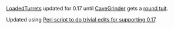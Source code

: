 [LoadedTurrets](https://mods.factorio.com/mod/LoadedTurrets) updated for 0.17 until [CaveGrinder](https://mods.factorio.com/user/CaveGrinder) gets a [round tuit](https://en.wiktionary.org/wiki/round_tuit).

Updated using [Perl script to do trivial edits for supporting 0.17](https://forums.factorio.com/viewtopic.php?f=34&t=69307).
